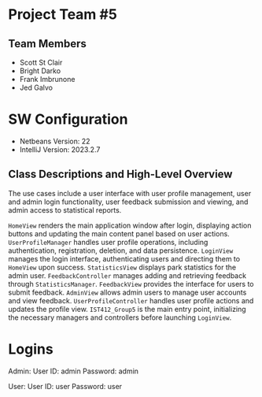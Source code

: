 # Project Team #5

## Team Members

- Scott St Clair
- Bright Darko
- Frank Imbrunone
- Jed Galvo

# SW Configuration

- Netbeans Version: 22
- IntelliJ Version: 2023.2.7

## Class Descriptions and High-Level Overview

The use cases include a user interface with user profile management, user and admin login functionality,
user feedback submission and viewing, and admin access to statistical reports.

`HomeView` renders the main application window after login, displaying action buttons and updating the main content
panel based on user actions.
`UserProfileManager` handles user profile operations, including authentication, registration, deletion, and data
persistence.
`LoginView` manages the login interface, authenticating users and directing them to `HomeView` upon success.
`StatisticsView` displays park statistics for the admin user. `FeedbackController` manages adding and retrieving
feedback through `StatisticsManager`.
`FeedbackView` provides the interface for users to submit feedback. `AdminView` allows admin users to manage user
accounts and view feedback.
`UserProfileController` handles user profile actions and updates the profile view.
`IST412_Group5` is the main entry point, initializing the necessary managers and controllers before
launching `LoginView`.

# Logins

Admin:
User ID: admin
Password: admin

User:
User ID: user
Password: user



